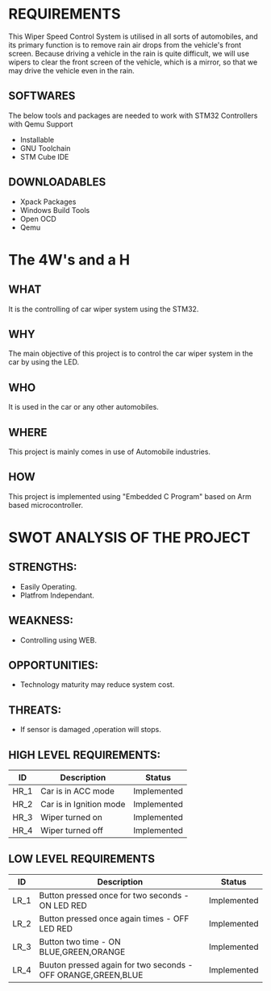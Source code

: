 # REQUIREMENTS
This Wiper Speed Control System is utilised in all sorts of automobiles, and its primary function is to remove rain air drops from the vehicle's front screen. Because driving a vehicle in the rain is quite difficult, we will use wipers to clear the front screen of the vehicle, which is a mirror, so that we may drive the vehicle even in the rain.
## SOFTWARES
The below tools and packages are needed to work with STM32 Controllers with Qemu Support
* Installable
* GNU Toolchain
* STM Cube IDE

## DOWNLOADABLES
* Xpack Packages
* Windows Build Tools
* Open OCD
* Qemu

# The 4W's and a H
## WHAT
It is the controlling of car wiper system using the STM32.
## WHY
The main objective of this project is to control the car wiper system in the car by using the LED.
## WHO
It is used in the car or any other automobiles.
## WHERE
This project is mainly comes in use of Automobile industries.
## HOW
This project is implemented using "Embedded C Program" based on Arm based microcontroller.

# SWOT ANALYSIS OF THE PROJECT
## STRENGTHS:
* Easily Operating.
* Platfrom Independant.
## WEAKNESS:
* Controlling using WEB.
## OPPORTUNITIES:
* Technology maturity may reduce system cost.
## THREATS:
* If sensor is damaged ,operation will stops.
 
## HIGH LEVEL REQUIREMENTS:
| ID | Description | Status |
| -- | ----------- | ------ |
| HR_1 | Car is in ACC mode | Implemented | 
| HR_2 | Car is in Ignition mode | Implemented |
| HR_3 | Wiper turned on | Implemented | 
| HR_4 | Wiper turned off | Implemented | 

## LOW LEVEL REQUIREMENTS
| ID | Description | Status |
| -- | ----------- | ------ |
| LR_1 | Button pressed once for two seconds - ON LED RED | Implemented |
| LR_2 | Button pressed once again times - OFF LED RED | Implemented |
| LR_3 | Button two time - ON BLUE,GREEN,ORANGE | Implemented |
| LR_4 | Buuton pressed again for two seconds - OFF ORANGE,GREEN,BLUE | Implemented |
